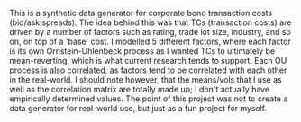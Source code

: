 This is a synthetic data generator for corporate bond transaction costs (bid/ask spreads). The idea behind this was that TCs (transaction costs) are driven by a number of factors such as rating, trade lot size, industry, and so on, on top of a 'base' cost. I modelled 5 different factors, where each factor is its own Ornstein-Uhlenbeck process as I wanted TCs to ultimately be mean-reverting, which is what current research tends to support. Each OU process is also correlated, as factors tend to be correlated with each other in the real-world. I should note however, that the means/vols that I use as well as the correlation matrix are totally made up; I don't actually have empirically determined values. The point of this project was not to create a data generator for real-world use, but just as a fun project for myself. 
